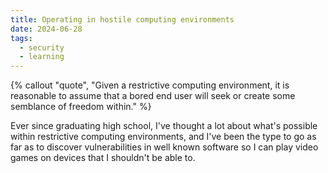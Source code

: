 ```yaml
---
title: Operating in hostile computing environments
date: 2024-06-28
tags:
  - security
  - learning
---
```


{% callout "quote", "Given a restrictive computing environment, it is reasonable to assume that a bored end user will seek or create some semblance of freedom within." %}

Ever since graduating high school, I've thought a lot about what's possible within restrictive computing environments, and I've been the type to go as far as to discover vulnerabilities in well known software so I can play video games on devices that I shouldn't be able to.
